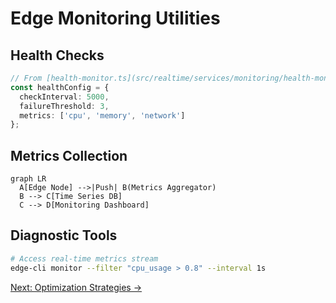 # Edge Monitoring Utilities

## Health Checks
```ts
// From [health-monitor.ts](src/realtime/services/monitoring/health-monitor.ts)
const healthConfig = {
  checkInterval: 5000,
  failureThreshold: 3,
  metrics: ['cpu', 'memory', 'network']
};
```

## Metrics Collection
```mermaid
graph LR
  A[Edge Node] -->|Push| B(Metrics Aggregator)
  B --> C[Time Series DB]
  C --> D[Monitoring Dashboard]
```

## Diagnostic Tools
```bash
# Access real-time metrics stream
edge-cli monitor --filter "cpu_usage > 0.8" --interval 1s
```

[Next: Optimization Strategies →](../utils/optimization-guide.md)